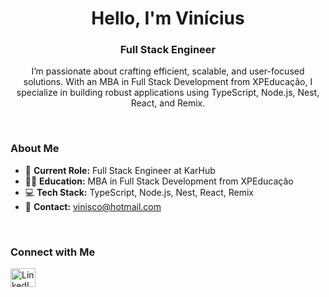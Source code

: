 <h1 align="center">Hello, I'm Vinícius</h1>
<h3 align="center">Full Stack Engineer</h3>

<p align="center">
  I’m passionate about crafting efficient, scalable, and user-focused solutions. 
  With an MBA in Full Stack Development from XPEducação, I specialize in building robust applications 
  using TypeScript, Node.js, Nest, React, and Remix.
</p>

<br/>

<h3>About Me</h3>
<ul>
  <li>💼 <strong>Current Role:</strong> Full Stack Engineer at KarHub</li>
  <li>👨‍🎓 <strong>Education:</strong> MBA in Full Stack Development from XPEducação</li>
  <li>💻 <strong>Tech Stack:</strong> TypeScript, Node.js, Nest, React, Remix</li>
  <li>📩 <strong>Contact:</strong> 
    <a href="mailto:vinisco@hotmail.com?subject=Hello,%20Vinicius">vinisco@hotmail.com</a>
  </li>
</ul>

<br/>

<h3>Connect with Me</h3>
<p>
  <a href="https://www.linkedin.com/in/viniciuslsena/" target="_blank">
    <img
      align="center"
      src="https://cdn.jsdelivr.net/npm/simple-icons@3.0.1/icons/linkedin.svg"
      alt="LinkedIn - viniciuslsena"
      height="30"
      width="40"
    />
  </a>
</p>

